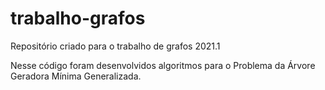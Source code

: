 # trabalho-grafos
Repositório criado para o trabalho de grafos 2021.1

Nesse código foram desenvolvidos algoritmos para o Problema da Árvore Geradora Mínima Generalizada.
